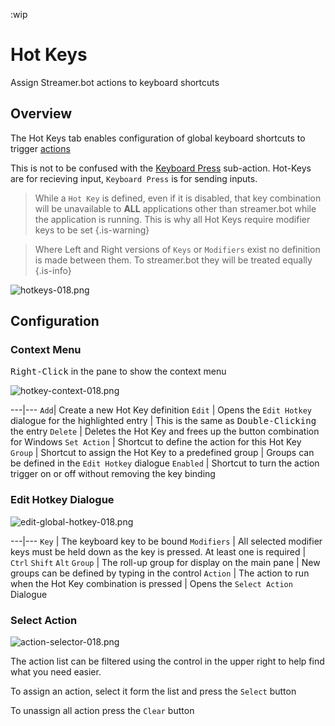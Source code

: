 :wip
# Hot Keys
Assign Streamer.bot actions to keyboard shortcuts

## Overview
The Hot Keys tab enables configuration of global keyboard shortcuts to trigger [actions](/Actions)

This is not to be confused with the [Keyboard Press](/Sub-Actions/Keyboard-Press) sub-action. Hot-Keys are for recieving input, `Keyboard Press` is for sending inputs.

> While a `Hot Key` is defined, even if it is disabled, that key combination will be unavailable to **ALL** applications other than streamer.bot while the application is running.
This is why all Hot Keys require modifier keys to be set
{.is-warning}

> Where Left and Right versions of `Keys` or `Modifiers` exist no definition is made between them. To streamer.bot they will be treated equally
{.is-info}

![hotkeys-018.png](/hotkeys-018.png)
## Configuration
### Context Menu

<kbd>Right-Click</kbd> in the pane to show the context menu

![hotkey-context-018.png](/hotkey-context-018.png)

---|---
`Add`| Create a new Hot Key definition
`Edit` | Opens the `Edit Hotkey` dialogue for the highlighted entry | This is the same as <kbd>Double-Clicking</kbd> the entry
`Delete` | Deletes the Hot Key and frees up the button combination for Windows
`Set Action` | Shortcut to define the action for this Hot Key
`Group` | Shortcut to assign the Hot Key to a predefined group | Groups can be defined in the `Edit Hotkey` dialogue
`Enabled` | Shortcut to turn the action trigger on or off without removing the key binding

### Edit Hotkey Dialogue

![edit-global-hotkey-018.png](/edit-global-hotkey-018.png)

---|---
`Key` | The keyboard key to be bound
`Modifiers` | All selected modifier keys must be held down as the key is pressed. At least one is required | `Ctrl` `Shift` `Alt`
`Group` | The roll-up group for display on the main pane | New groups can be defined by typing in the control
`Action` | The action to run when the Hot Key combination is pressed | Opens the `Select Action` Dialogue

### Select Action

![action-selector-018.png](/action-selector-018.png)

The action list can be filtered using the control in the upper right to help find what you need easier.

To assign an action, select it form the list and press the `Select` button

To unassign all action press the `Clear` button